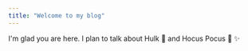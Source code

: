 ```yaml
---
title: "Welcome to my blog"
---
```


I'm glad you are here. I plan to talk about Hulk 💚 and Hocus Pocus 🎃 ✨
